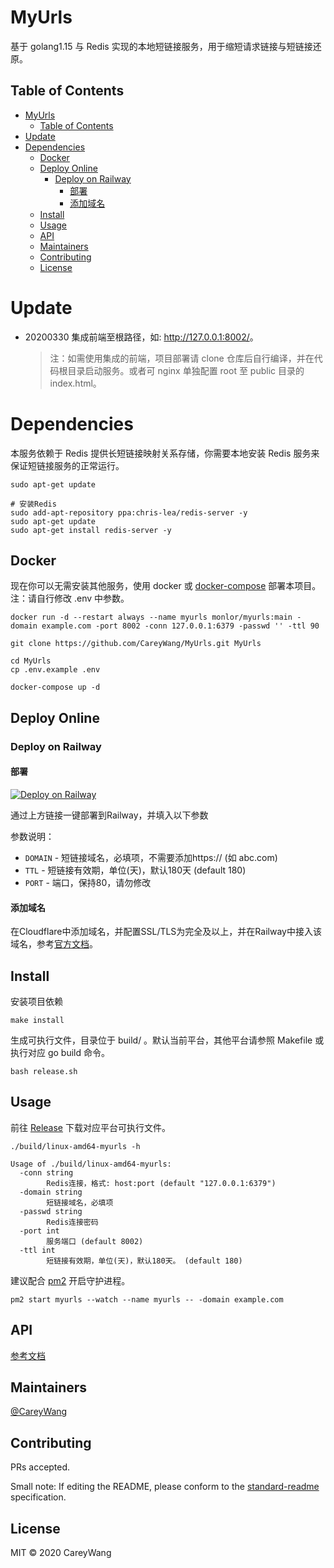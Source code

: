 # MyUrls

基于 golang1.15 与 Redis 实现的本地短链接服务，用于缩短请求链接与短链接还原。

## Table of Contents

- [MyUrls](#myurls)
  - [Table of Contents](#table-of-contents)
- [Update](#update)
- [Dependencies](#dependencies)
  - [Docker](#docker)
  - [Deploy Online](#deploy-online)
    - [Deploy on Railway](#deploy-on-railway)
      - [部署](#部署)
      - [添加域名](#添加域名)
  - [Install](#install)
  - [Usage](#usage)
  - [API](#api)
  - [Maintainers](#maintainers)
  - [Contributing](#contributing)
  - [License](#license)

# Update

- 20200330
  集成前端至根路径，如: <http://127.0.0.1:8002/>。

  > 注：如需使用集成的前端，项目部署请 clone 仓库后自行编译，并在代码根目录启动服务。或者可 nginx 单独配置 root 至 public 目录的 index.html。


# Dependencies

本服务依赖于 Redis 提供长短链接映射关系存储，你需要本地安装 Redis 服务来保证短链接服务的正常运行。

```shell script
sudo apt-get update

# 安装Redis
sudo add-apt-repository ppa:chris-lea/redis-server -y 
sudo apt-get update 
sudo apt-get install redis-server -y 
```

## Docker 

现在你可以无需安装其他服务，使用 docker 或 [docker-compose](https://docs.docker.com/compose/install/) 部署本项目。注：请自行修改 .env 中参数。

```
docker run -d --restart always --name myurls monlor/myurls:main -domain example.com -port 8002 -conn 127.0.0.1:6379 -passwd '' -ttl 90
```

```shell script
git clone https://github.com/CareyWang/MyUrls.git MyUrls

cd MyUrls
cp .env.example .env

docker-compose up -d
```
## Deploy Online 

### Deploy on Railway

#### 部署

[![Deploy on Railway](https://railway.app/button.svg)](https://railway.app/new/template?template=https%3A%2F%2Fgithub.com%2Fpzcn%2FMyurls-Railway&plugins=redis&envs=ENV_DOMAIN%2CENV_TTL%2CPORT&ENV_DOMAINDesc=Your+domain.&ENV_TTLDesc=Short+link+validity+period+%28day%29&PORTDesc=DO+NOT+CHANGE&ENV_TTLDefault=180&PORTDefault=80)

通过上方链接一键部署到Railway，并填入以下参数

参数说明：

- `DOMAIN` - 短链接域名，必填项，不需要添加https:// (如 abc.com)
- `TTL` - 短链接有效期，单位(天)，默认180天 (default 180)
- `PORT` - 端口，保持80，请勿修改

#### 添加域名

在Cloudflare中添加域名，并配置SSL/TLS为完全及以上，并在Railway中接入该域名，参考[官方文档](https://docs.railway.app/deploy/exposing-your-app#lets-encrypt-ssl-certificates)。

## Install

安装项目依赖

```shell script
make install
```

生成可执行文件，目录位于 build/ 。默认当前平台，其他平台请参照 Makefile 或执行对应 go build 命令。

```shell script
bash release.sh
```

## Usage

前往 [Release](https://github.com/CareyWang/MyUrls/releases) 下载对应平台可执行文件。

```shell script
./build/linux-amd64-myurls -h 

Usage of ./build/linux-amd64-myurls:
  -conn string
        Redis连接，格式: host:port (default "127.0.0.1:6379")
  -domain string
        短链接域名，必填项
  -passwd string
        Redis连接密码
  -port int
        服务端口 (default 8002)
  -ttl int
        短链接有效期，单位(天)，默认180天。 (default 180)
```

建议配合 [pm2](https://pm2.keymetrics.io/) 开启守护进程。

```shell script
pm2 start myurls --watch --name myurls -- -domain example.com
```

## API

[参考文档](https://myurls.mydoc.li)


## Maintainers

[@CareyWang](https://github.com/CareyWang)

## Contributing

PRs accepted.

Small note: If editing the README, please conform to the [standard-readme](https://github.com/RichardLitt/standard-readme) specification.

## License

MIT © 2020 CareyWang
